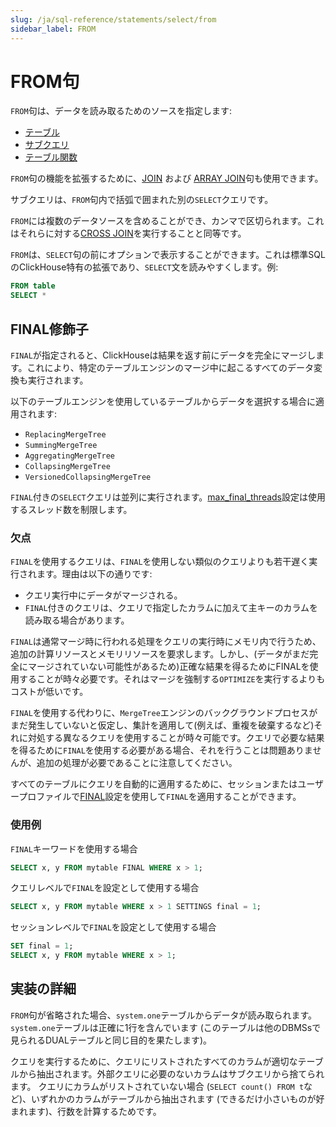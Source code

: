 ```yaml
---
slug: /ja/sql-reference/statements/select/from
sidebar_label: FROM
---
```


# FROM句

`FROM`句は、データを読み取るためのソースを指定します:

- [テーブル](../../../engines/table-engines/index.md)
- [サブクエリ](../../../sql-reference/statements/select/index.md) 
- [テーブル関数](../../../sql-reference/table-functions/index.md#table-functions)

`FROM`句の機能を拡張するために、[JOIN](../../../sql-reference/statements/select/join.md) および [ARRAY JOIN](../../../sql-reference/statements/select/array-join.md)句も使用できます。

サブクエリは、`FROM`句内で括弧で囲まれた別の`SELECT`クエリです。

`FROM`には複数のデータソースを含めることができ、カンマで区切られます。これはそれらに対する[CROSS JOIN](../../../sql-reference/statements/select/join.md)を実行することと同等です。

`FROM`は、`SELECT`句の前にオプションで表示することができます。これは標準SQLのClickHouse特有の拡張であり、`SELECT`文を読みやすくします。例:

```sql
FROM table
SELECT *
```

## FINAL修飾子

`FINAL`が指定されると、ClickHouseは結果を返す前にデータを完全にマージします。これにより、特定のテーブルエンジンのマージ中に起こるすべてのデータ変換も実行されます。

以下のテーブルエンジンを使用しているテーブルからデータを選択する場合に適用されます:
- `ReplacingMergeTree`
- `SummingMergeTree`
- `AggregatingMergeTree`
- `CollapsingMergeTree`
- `VersionedCollapsingMergeTree`

`FINAL`付きの`SELECT`クエリは並列に実行されます。[max_final_threads](../../../operations/settings/settings.md#max-final-threads)設定は使用するスレッド数を制限します。

### 欠点

`FINAL`を使用するクエリは、`FINAL`を使用しない類似のクエリよりも若干遅く実行されます。理由は以下の通りです:

- クエリ実行中にデータがマージされる。
- `FINAL`付きのクエリは、クエリで指定したカラムに加えて主キーのカラムを読み取る場合があります。

`FINAL`は通常マージ時に行われる処理をクエリの実行時にメモリ内で行うため、追加の計算リソースとメモリリソースを要求します。しかし、(データがまだ完全にマージされていない可能性があるため)正確な結果を得るためにFINALを使用することが時々必要です。それはマージを強制する`OPTIMIZE`を実行するよりもコストが低いです。

`FINAL`を使用する代わりに、`MergeTree`エンジンのバックグラウンドプロセスがまだ発生していないと仮定し、集計を適用して(例えば、重複を破棄するなど)それに対処する異なるクエリを使用することが時々可能です。クエリで必要な結果を得るために`FINAL`を使用する必要がある場合、それを行うことは問題ありませんが、追加の処理が必要であることに注意してください。

すべてのテーブルにクエリを自動的に適用するために、セッションまたはユーザープロファイルで[FINAL](../../../operations/settings/settings.md#final)設定を使用して`FINAL`を適用することができます。

### 使用例

`FINAL`キーワードを使用する場合

```sql
SELECT x, y FROM mytable FINAL WHERE x > 1;
```

クエリレベルで`FINAL`を設定として使用する場合

```sql
SELECT x, y FROM mytable WHERE x > 1 SETTINGS final = 1;
```

セッションレベルで`FINAL`を設定として使用する場合

```sql
SET final = 1;
SELECT x, y FROM mytable WHERE x > 1;
```

## 実装の詳細

`FROM`句が省略された場合、`system.one`テーブルからデータが読み取られます。
`system.one`テーブルは正確に1行を含んでいます (このテーブルは他のDBMSsで見られるDUALテーブルと同じ目的を果たします)。

クエリを実行するために、クエリにリストされたすべてのカラムが適切なテーブルから抽出されます。外部クエリに必要のないカラムはサブクエリから捨てられます。
クエリにカラムがリストされていない場合 (`SELECT count() FROM t`など)、いずれかのカラムがテーブルから抽出されます (できるだけ小さいものが好まれます)、行数を計算するためです。
